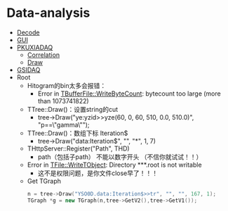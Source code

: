 # Data-analysis

  - [Decode](./位运算/README.md)
  - [GUI](./code/GUI)
  - [PKUXIADAQ](https://github.com/wuhongyi/PKUXIADAQ)
    - [Correlation](./PKUXIADAQ/correlation)
    - [Draw](./PKUXIADAQ/Draw)
  - [GSIDAQ](./GSIDAQ)
  - Root
    - Hitogram的bin太多会报错：
      - Error in <TBufferFile::WriteByteCount>: bytecount too large (more than 1073741822)
    - TTree::Draw()：设置string的cut
      - tree->Draw("ye:yzid>>yze(60, 0, 60, 510, 0.0, 510.0)", "p==\\"gamma\\"");
    - TTree::Draw()：数组下标 Iteration$
      - tree->Draw("data:Iteration$", "", "*", 1, 7)
    - THttpServer::Register("Path", THD)
      - path（包括子path） 不能以数字开头 （不信你就试试！！）
    - Error in <TFile::WriteTObject>: Directory ***.root is not writable
      - 这不是权限问题，是你文件close早了！！！
    - Get TGraph
      ```cpp
      n = tree->Draw("YSO0D.data:Iteration$>>tr", "", "", 167, 1);
      TGraph *g = new TGraph(n,tree->GetV2(),tree->GetV1());
      ```    
